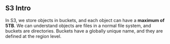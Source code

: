 ## S3 Intro
In S3, we store objects in buckets, and each object can have a **maximum of 5TB**. We can understand objects are files in a normal file system, and buckets are directories. Buckets have a globally unique name, and they are defined at the region level.
